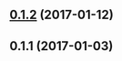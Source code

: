 <a name="0.1.2"></a>
## [0.1.2](https://github.com/advanced-rest-client/text-search-behavior/compare/0.1.1...v0.1.2) (2017-01-12)




<a name="0.1.1"></a>
## 0.1.1 (2017-01-03)




